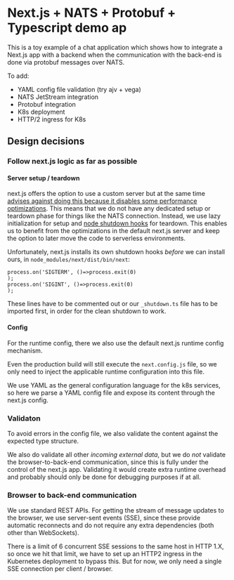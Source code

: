 # Next.js + NATS + Protobuf + Typescript demo ap

This is a toy example of a chat application which shows how to integrate a Next.js app with
a backend when the communication with the back-end is done via protobuf messages over NATS.

To add:

- YAML config file validation (try ajv + vega)
- NATS JetStream integration
- Protobuf integration
- K8s deployment
- HTTP/2 ingress for K8s

## Design decisions

### Follow next.js logic as far as possible

#### Server setup / teardown

next.js offers the option to use a custom server but at the same time 
[advises against doing this because it disables some performance optimizations][cust-server].
This means that we do not have any dedicated setup or teardown phase for things like the NATS 
connection. Instead, we use lazy initialization for setup and [node shutdown hooks][hooks] for
teardown. This enables us to benefit from the optimizations in the default next.js server and
keep the option to later move the code to serverless environments.

[cust-server]: https://nextjs.org/docs/advanced-features/custom-server
[hooks]: https://www.npmjs.com/package/shutdown-hook

Unfortunately, next.js installs its own shutdown hooks _before_ we can install ours, in 
`node_modules/next/dist/bin/next`:

```
process.on('SIGTERM', ()=>process.exit(0)
);
process.on('SIGINT', ()=>process.exit(0)
);
``` 

These lines have to be commented out or our `_shutdown.ts` file has to be imported first, in 
order for the clean shutdown to work.

#### Config

For the runtime config, there we also use the default next.js runtime config mechanism.

Even the production build will still execute the `next.config.js` file, so we only need to inject
the applicable runtime configuration into this file.

We use YAML as the general configuration language for the k8s services, so here we parse a YAML
config file and expose its content through the next.js config.

### Validaton

To avoid errors in the config file, we also validate the content against the expected type
structure.

We also do validate all other _incoming external data_, but we do _not_ validate the
browser-to-back-end communication, since this is fully under the control of the next.js app.
Validating it would create extra runtime overhead and probably should only be done for debugging
purposes if at all.

### Browser to back-end communication

We use standard REST APIs. For getting the stream of message updates to the browser, we use
server-sent events (SSE), since these provide automatic reconnects and do not require any extra
dependencies (both other than WebSockets).

There is a limit of 6 concurrent SSE sessions to the same host in HTTP 1.X, so once we hit that
limit, we have to set up an HTTP2 ingress in the Kubernetes deployment to bypass this. But for
now, we only need a single SSE connection per client / browser.
